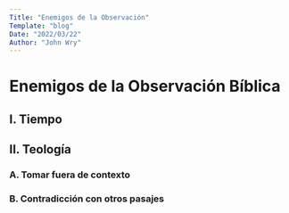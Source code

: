 ```yaml
---
Title: "Enemigos de la Observación"
Template: "blog"
Date: "2022/03/22"
Author: "John Wry"
---
```




# Enemigos de la Observación Bíblica

## I. Tiempo

## II. Teología 
### A. Tomar fuera de contexto
### B. Contradicción con otros pasajes
